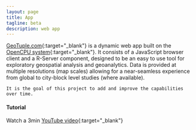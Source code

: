 ```yaml
---
layout: page
title: App
tagline: beta
description: web app
---
```


[GeoTuple.com](http://geotuple.com){:target="_blank"} is a dynamic web app built on the [OpenCPU system](https://www.opencpu.org){:target="_blank"}. It consists of a JavaScript browser client and a R-Server component, designed to be an easy to use tool for exploratory geospatial analysis and geoanalytics. 
Data is provided at multiple resolutions (map scales) allowing for a near-seamless experience from global to city-block level studies (where available).

```
It is the goal of this project to add and improve the capabilities over time.
```

#### Tutorial
Watch a 3min [YouTube video](https://www.youtube.com/watch?v=28q8NEw2cM8&feature=youtu.be){:target="_blank"}

